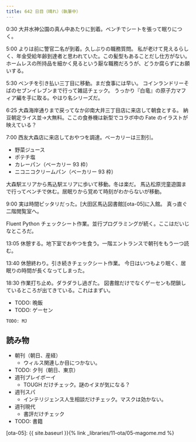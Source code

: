 ```yaml
---
title: 642 日目（晴れ）（執筆中）
---
```


0:30 大井水神公園の真ん中あたりに到着。ベンチでシートを張って眠りにつく。

5:00 よりは前に警官二名が到着。久しぶりの職務質問。
私が老けて見えるらしく、年金受給年齢到達者と思われていた。この髪型もあることだし仕方がない。
ホームレスの所持品を細かく見るという厭な職務だろうが、どうか腐らずにお願いする。

5:30 ベンチを引き払い三丁目に移動。まだ食事には早い。
コインランドリーそばのセブンイレブンまで行って雑誌チェック。
うっかり『白竜』の原子力マフィア編を手に取る。やはり名シリーズだ。

6:25 大森海岸通りまで戻ってなか卯南大井三丁目店に来店して朝食とする。
納豆朝定ライス並→大無料。ここの食券機は新型でコラボ中の Fate のイラストが映えている？

7:00 西友大森店に来店しておやつを調達。ベーカリーは三割引。

* 野菜ジュース
* ポテチ塩
* カレーパン（ベーカリー 93 枠）
* ニコニコクリームパン（ベーカリー 93 枠）

大森駅エリアから馬込駅エリアに歩いて移動。冬は楽だ。
馬込松原児童遊園まで行ってベンチで休む。居眠りから覚めて時刻がわからないが移動。

9:00 実は時間ピッタリだった。[大田区馬込図書館][ota-05]に入館。
真っ直ぐ二階閲覧室へ。

Fluent Python チェックシート作業。並行プログラミングが続く。ここはだいじなところだ。

13:05 休憩する。地下室でおやつを食う。一階エントランスで朝刊をもう一つ読む。

13:40 休憩終わり。引き続きチェックシート作業。
今日はいつもより眠く、居眠りの時間が長くなってしまった。

18:30 作業打ち止め。ダラダラし過ぎた。
図書館だけでなくゲーセンも閉鎖しているところが出てきている。これはまずい。

* TODO: 晩飯
* TODO: ゲーセン

```text
TODO: MJ
```

## 読み物

* 朝刊（朝日、産経）
  * ウィルス関連しか目につかない。
* TODO: 夕刊（朝日、東京）
* 週刊プレイボーイ
  * TOUGH だけチェック。謎のイヌが気になる？
* 週刊スパ
  * インテリジェンス人生相談だけチェック。マスクは効かない。
* 週刊現代
  * 書評だけチェック
* TODO: 書籍

[ota-05]: {{ site.baseurl }}{% link _libraries/11-ota/05-magome.md %}
